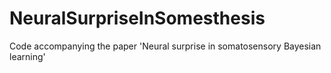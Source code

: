 # NeuralSurpriseInSomesthesis
Code accompanying the paper 'Neural surprise in somatosensory Bayesian learning'
